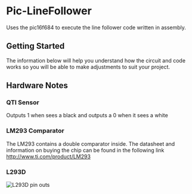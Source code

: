 # Pic-LineFollower
Uses the pic16f684 to execute the line follower code written in assembly.

## Getting Started
The information below will help you understand how the circuit and code works so you will be able to make adjustments to suit your project. 

## Hardware Notes
### QTI Sensor
Outputs 1 when sees a black and outputs a 0 when it sees a white
### LM293 Comparator 
The LM293 contains a double comparator inside. The datasheet and information on buying the chip can be found in the following link
http://www.ti.com/product/LM293
### L293D 
![L293D pin outs](https://components101.com/sites/default/files/component_pin/L293D-Pinout.png)

